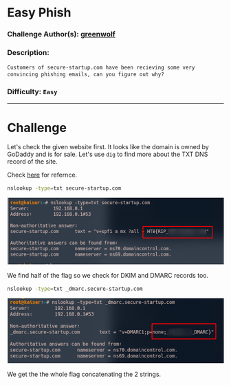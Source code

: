 # Easy Phish

### Challenge Author(s): [greenwolf](https://app.hackthebox.eu/users/110957)

### Description: 
    Customers of secure-startup.com have been recieving some very convincing phishing emails, can you figure out why?
### Difficulty: `Easy`

---
# Challenge

Let's check the given website first. It looks like the domain is owned by GoDaddy and is for sale. Let's use `dig` to find more about the TXT DNS record of the site.

Check [here](https://linuxincluded.com/testing-spf-dkim-and-dmarc/) for refernce.

```bash 
nslookup -type=txt secure-startup.com
```
![](images/dig1.png)

We find half of the flag so we check for DKIM and DMARC records too. 

```bash
nslookup -type=txt _dmarc.secure-startup.com
```

![](images/dig2.png)

We get the the whole flag concatenating the 2 strings.